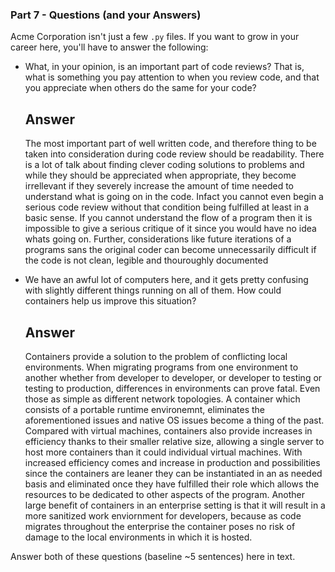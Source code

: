 ### Part 7 - Questions (and your Answers)

Acme Corporation isn't just a few `.py` files. If you want to grow in your
career here, you'll have to answer the following:

- What, in your opinion, is an important part of code reviews? That is, what is
  something you pay attention to when you review code, and that you appreciate
  when others do the same for your code?

  Answer
  -----

  The most important part of well written code, and therefore thing to be taken into consideration 
  during code review should be readability. There is a lot of talk about finding clever coding solutions 
  to problems and while they should be appreciated when appropriate, they become irrellevant if they 
  severely increase the amount of time needed to understand what is going on in the code. Infact you cannot 
  even begin a serious code review without that condition being fulfilled at least in a basic sense.
  If you cannot understand the flow of a program then it is impossible to give a serious critique of it
  since you would have no idea whats going on. Further, considerations like future iterations of a programs
  sans the original coder can become unnecessarily difficult if the code is not clean, legible and thouroughly
  documented

  
- We have an awful lot of computers here, and it gets pretty confusing with
  slightly different things running on all of them. How could containers help us
  improve this situation?

  Answer
  -----

  Containers provide a solution to the problem of conflicting local environments. When migrating programs
  from one environment to another whether from developer to developer, or developer to testing or testing to 
  production, differences in environments can prove fatal. Even those as simple as different network topologies.
  A container which consists of a portable runtime environemnt, eliminates the aforementioned issues and native
  OS issues become a thing of the past. Compared with virtual machines, containers also provide increases in 
  efficiency thanks to their smaller relative size, allowing a single server to host more containers than it could individual virtual machines. With increased efficiency comes and increase in production and possibilities since the containers are leaner they can be instantiated in an as needed basis and eliminated once they have fulfilled their role which allows the resources to be dedicated to other aspects of the program. Another large benefit of containers in an enterprise setting is that it will result in a more sanitized work enviornment for developers, because as code migrates throughout the enterprise the container
  poses no risk of damage to the local environments in which it is hosted.

Answer both of these questions (baseline ~5 sentences) here in text.
